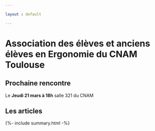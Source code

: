 ```yaml
---

layout : default

---
```




# Association des élèves et anciens élèves en Ergonomie du CNAM Toulouse

## Prochaine rencontre

Le **Jeudi 21 mars à 18h** 
salle 321 du CNAM



## Les articles

{%- include summary.html -%}

